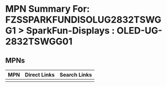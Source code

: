 



# MPN Summary For: FZSSPARKFUNDISOLUG2832TSWGG1 > SparkFun-Displays : OLED-UG-2832TSWGG01

## MPNs
  

|MPN|Direct Links|Search Links|
| :--- | :--- | :--- |
||||
